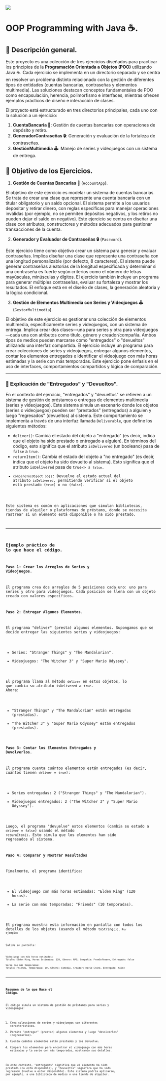 ![](https://raw.githubusercontent.com/gabrielfernando01/spark/master/pseudocodigo_examples/image/cover_oop.png)

# OOP Programming with Java ☕.

## 🌟 Descripción general.

Este proyecto es una colección de tres ejercicios diseñados para practicar los principios de la **Programación Orientada a Objetos (POO)** utilizando Java ☕. Cada ejercicio se implementa en un directorio separado y se centra en resolver un problema distinto relacionado con la gestión de diferentes tipos de entidades (cuentas bancarias, contraseñas y elementos multimedia). Las soluciones destacan conceptos fundamentales de POO como encapsulación, herencia, polimorfismo e interfaces, mientras ofrecen ejemplos prácticos de diseño e interacción de clases.

El proyecto está estructurado en tres directorios principales, cada uno con la solución a un ejercicio:

1. **CuentaBancaria 🏦**: Gestión de cuentas bancarias con operaciones de depósito y retiro.
2. **GeneradorContraseñas 🔒**: Generación y evaluación de la fortaleza de contraseñas.
3. **GestiónMultimedia 🕹️**: Manejo de series y videojuegos con un sistema de entrega.

## 🎯 Objetivo de los Ejercicios.

1. **Gestión de Cuentas Bancarias 🏦** (<code>AccountApp</code>).

El objetivo de este ejercicio es modelar un sistema de cuentas bancarias. Se trata de crear una clase que represente una cuenta bancaria con un titular obligatorio y un saldo opcional. El sistema permite a los usuarios depositar y retirar dinero, con reglas específicas para manejar operaciones inválidas (por ejemplo, no se permiten depósitos negativos, y los retiros no pueden dejar el saldo en negativo). Este ejercicio se centra en diseñar una clase con atributos, constructores y métodos adecuados para gestionar transacciones de la cuenta.

2. **Generador y Evaluador de Contraseñas 🔒** (<code>Password</code>).

Este ejercicio tiene como objetivo crear un sistema para generar y evaluar contraseñas. Implica diseñar una clase que represente una contraseña con una longitud personalizable (por defecto, 8 caracteres). El sistema puede generar contraseñas aleatorias de la longitud especificada y determinar si una contraseña es fuerte según criterios como el número de letras mayúsculas, minúsculas y dígitos. El ejercicio también incluye un programa para generar múltiples contraseñas, evaluar su fortaleza y mostrar los resultados. El enfoque está en el diseño de clases, la generación aleatoria y la lógica condicional.

3. **Gestión de Elementos Multimedia con Series y Videojuegos 🕹️** (<code>GestorMultimedia</code>).

El objetivo de este ejercicio es gestionar una colección de elementos multimedia, específicamente series y videojuegos, con un sistema de entrega. Implica crear dos clases—una para series y otra para videojuegos—cada una con atributos como título, género y creador/compañía. Ambos tipos de medios pueden marcarse como "entregados" o "devueltos" utilizando una interfaz compartida. El ejercicio incluye un programa para crear colecciones de series y videojuegos, entregar algunos elementos, contar los elementos entregados e identificar el videojuego con más horas estimadas y la serie con más temporadas. Este ejercicio pone énfasis en el uso de interfaces, comportamientos compartidos y lógica de comparación.

***

### 📌 Explicación de "Entregados" y "Devueltos".

En el contexto del ejercicio, "entregados" y "devueltos" se refieren a un sistema de gestión de préstamos o entregas de elementos multimedia (series y videojuegos). Este sistema simula un escenario donde los objetos (series o videojuegos) pueden ser "prestados" (entregados) a alguien y luego "regresados" (devueltos) al sistema. Este comportamiento se implementa a través de una interfaz llamada <code>Deliverable</code>, que define los siguientes métodos:

+ <code>deliver()</code>: Cambia el estado del objeto a "entregado" (es decir, indica que el objeto ha sido prestado o entregado a alguien). En términos del código, esto significa que el atributo <code>isDelivered</code> (un booleano) pasa de <code>false</code> a <code>true</code>.
+ <code>returnItem()</code>: Cambia el estado del objeto a "no entregado" (es decir, indica que el objeto ha sido devuelto al sistema). Esto significa que el atributo <code>isDelivered</code>  pasa de <code>true<> a <code>false</code>.
+ <code>compareTo(Object obj)</code>: Devuelve el estado actual del atributo <code>isDelivered</code>, permitiendo verificar si el objeto está prestado (<code>true</code>) o no (<code>false</code>).

Este sistema es común en aplicaciones que simulan bibliotecas, tiendas de alquiler o plataformas de préstamo, donde se necesita rastrear si un elemento está disponible o ha sido prestado.

***

### Ejemplo práctico de lo que hace el código.

**Paso 1: Crear los Arreglos de Series y Videojuegos**.

El programa crea dos arreglos de 5 posiciones cada uno: uno para series y otro para videojuegos. Cada posición se llena con un objeto creado con valores específicos.

**Paso 2: Entregar Algunos Elementos**.

El programa "deliver" (presta) algunos elementos. Supongamos que se decide entregar las siguientes series y videojuegos:

+ Series: "Stranger Things" y "The Mandalorian".
+ Videojuegos: "The Witcher 3" y "Super Mario Odyssey".

El programa llama al método <code>deliver</code> en estos objetos, lo que cambia su atributo <code>isDelivered</code> a <code>true</code>. Ahora:

+ "Stranger Things" y "The Mandalorian" están entregadas (prestadas).
+ "The Witcher 3" y "Super Mario Odyssey" están entregados (prestados).

**Paso 3: Contar los Elementos Entregados y Devolverlos**.

El programa cuenta cuántos elementos están entregados (es decir, cuántos tienen <code>deliver</code> = <code>true</code>):

+ Series entregadas: 2 ("Stranger Things" y "The Mandalorian").
+ Videojuegos entregados: 2 ("The Witcher 3" y "Super Mario Odyssey").

Luego, el programa "devuelve" estos elementos (cambia su estado a <code>deliver</code> = <code>false</code>) usando el método <code>returnItem()</code>. Esto simula que los elementos han sido regresados al sistema.

**Paso 4: Comparar y Mostrar Resultados**

Finalmente, el programa identifica:

+ El videojuego con más horas estimadas: "Elden Ring" (120 horas).
+ La serie con más temporadas: "Friends" (10 temporadas).

El programa muestra esta información en pantalla con todos los detalles de los objetos (usando el método <code>toString()<code>). Por ejemplo:

Salida en pantalla:

```
Videojuego con más horas estimadas:
Título: Elden Ring, Horas Estimadas: 120, Género: RPG, Compañía: FromSoftware, Entregado: false

Serie con más temporadas:
Título: Friends, Temporadas: 10, Género: Comedia, Creador: David Crane, Entregado: false
```

***

### Resumen de lo que Hace el Código.

El código simula un sistema de gestión de préstamos para series y videojuegos:

1. Crea colecciones de series y videojuegos con diferentes características.
2. Permite "entregar" (prestar) algunos elementos y luego "devolverlos" (regresarlos).
3. Cuenta cuántos elementos están prestados y los devuelve.
4. Compara los elementos para encontrar el videojuego con más horas estimadas y la serie con más temporadas, mostrando sus detalles.

En este contexto, "entregados" significa que el elemento ha sido prestado (no está disponible), y "devueltos" significa que ha sido regresado (vuelve a estar disponible). Este sistema podría aplicarse, por ejemplo, a una biblioteca de medios o una tienda de alquiler.